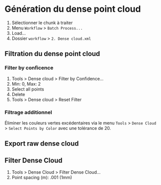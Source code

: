 # Génération du dense point cloud

1. Sélectionner le chunk à traiter
2. Menu `Workflow` > `Batch Process...`
3. Load...
4. Dossier `workflow` > `2. Dense cloud.xml`

## Filtration du dense point cloud

### Filter by conficence

1. Tools > Dense cloud > Filter by Confidence...
2. Min: 0, Max: 2
3. Select all points
4. Delete
5. Tools > Dense cloud > Reset Filter

### Filtrage additionnel

Éliminer les couleurs vertes excédentaires via le menu `Tools` > `Dense Cloud` > `Select Points by Color` avec une tolérance de 20.

## Export raw dense cloud

## Filter Dense Cloud

1. Tools > Dense Cloud > Filter Dense Cloud...
2. Point spacing (m): .001 (1mm)
